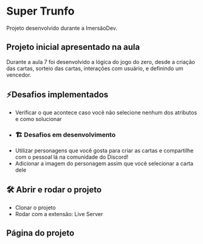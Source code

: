# Super Trunfo
Projeto desenvolvido durante a ImersãoDev.

## Projeto inicial apresentado na aula
Durante a aula 7 foi desenvolvido a lógica do jogo do zero, desde a criação das cartas, sorteio das cartas, interações com usuário, e definindo um vencedor.

## ⚡Desafios implementados
- Verificar o que acontece caso você não selecione nenhum dos atributos e como solucionar
- ### 🏗️ Desafios em desenvolvimento
- Utilizar personagens que você gosta para criar as cartas e compartilhe com o pessoal lá na comunidade do Discord!
- Adicionar a imagem do personagem assim que você selecionar a carta dele

## 🛠️ Abrir e rodar o projeto

- Clonar o projeto
- Rodar com a extensão: Live Server

## Página do projeto
